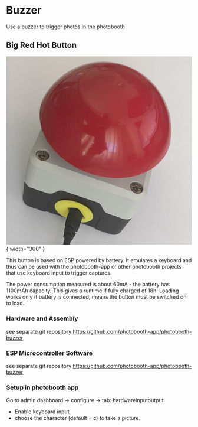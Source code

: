 # Buzzer

Use a buzzer to trigger photos in the photobooth

## Big Red Hot Button

![buzzer loading](../assets/buzzer/buzzer-loading.jpg){ width="300" }

This button is based on ESP powered by battery.
It emulates a keyboard and thus can be used with the photobooth-app or other photobooth projects that use keyboard input to trigger captures.

The power consumption measured is about 60mA - the battery has 1100mAh capacity. This gives a runtime if fully charged of 18h.
Loading works only if battery is connected, means the button must be switched on to load.

### Hardware and Assembly

see separate git repository <https://github.com/photobooth-app/photobooth-buzzer>

### ESP Microcontroller Software

see separate git repository <https://github.com/photobooth-app/photobooth-buzzer>

### Setup in photobooth app

Go to admin dashboard -> configure -> tab: hardwareinputoutput.

- Enable keyboard input
- choose the character (default = c) to take a picture.
